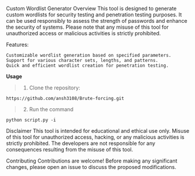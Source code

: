 Custom Wordlist Generator
Overview
This tool is designed to generate custom wordlists for security testing and penetration testing purposes. It can be used responsibly to assess the strength of passwords and enhance the security of systems. Please note that any misuse of this tool for unauthorized access or malicious activities is strictly prohibited.

Features:
````
Customizable wordlist generation based on specified parameters.
Support for various character sets, lengths, and patterns.
Quick and efficient wordlist creation for penetration testing.

````
**Usage**

> 1. Clone the repository:

```
https://github.com/ansh3108/Brute-forcing.git
```
> 2. Run the command
```
python script.py -i 
```
Disclaimer
This tool is intended for educational and ethical use only. Misuse of this tool for unauthorized access, hacking, or any malicious activities is strictly prohibited. The developers are not responsible for any consequences resulting from the misuse of this tool.

Contributing
Contributions are welcome! Before making any significant changes, please open an issue to discuss the proposed modifications.
